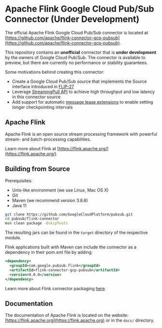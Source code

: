 # Apache Flink Google Cloud Pub/Sub Connector (Under Development)

The official Apache Flink Google Cloud Pub/Sub connector is located at
[https://github.com/apache/flink-connector-gcp-pubsub](https://github.com/apache/flink-connector-gcp-pubsub).

This repository contains an **unofficial** connector that is **under
development** by the owners of Google Cloud Pub/Sub. The connector is available
to preview, but there are currently no performance or stability guarantees.

Some motivations behind creating this connector:

*   Create a Google Cloud Pub/Sub source that implements the Source interface
    introduced in
    [FLIP-27](https://cwiki.apache.org/confluence/display/FLINK/FLIP-27%3A+Refactor+Source+Interface)
*   Leverage
    [StreamingPull API](https://cloud.google.com/pubsub/docs/pull#streamingpull_api)
    to achieve high throughput and low latency in this connector source
*   Add support for automatic
    [message lease extensions](https://cloud.google.com/pubsub/docs/lease-management)
    to enable setting longer checkpointing intervals

## Apache Flink

Apache Flink is an open source stream processing framework with powerful stream-
and batch-processing capabilities.

Learn more about Flink at [https://flink.apache.org/](https://flink.apache.org/)

## Building from Source

Prerequisites:

*   Unix-like environment (we use Linux, Mac OS X)
*   Git
*   Maven (we recommend version 3.8.6)
*   Java 11

```sh
git clone https://github.com/GoogleCloudPlatform/pubsub.git
cd pubsub/flink-connector
mvn clean package -DskipTests
```

The resulting jars can be found in the `target` directory of the respective
module.

Flink applications built with Maven can include the connector as a dependency in
their pom.xml file by adding:

```xml
<dependency>
  <groupId>com.google.pubsub.flink</groupId>
  <artifactId>flink-connector-gcp-pubsub</artifactId>
  <version>0.0.0</version>
</dependency>
```

Learn more about Flink connector packaging
[here](https://nightlies.apache.org/flink/flink-docs-master/docs/dev/configuration/overview/).

## Documentation

The documentation of Apache Flink is located on the website:
[https://flink.apache.org](https://flink.apache.org) or in the `docs/`
directory.
